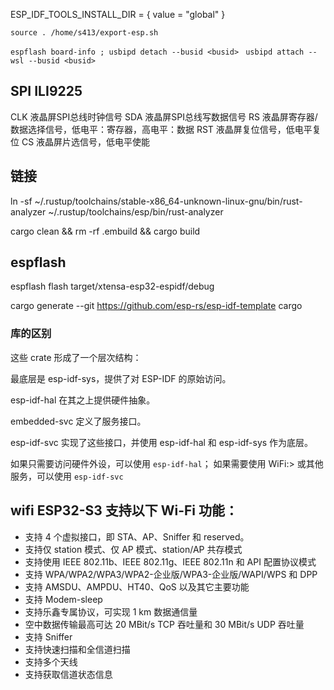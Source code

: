 ESP_IDF_TOOLS_INSTALL_DIR = { value = "global" }

`source . /home/s413/export-esp.sh`

`espflash board-info ; usbipd detach --busid <busid> `
`usbipd attach --wsl --busid <busid>`

## SPI ILI9225
CLK 	液晶屏SPI总线时钟信号
SDA 	液晶屏SPI总线写数据信号
RS 	液晶屏寄存器/数据选择信号，低电平：寄存器，高电平：数据
RST 	液晶屏复位信号，低电平复位
CS 	液晶屏片选信号，低电平使能

## 链接
ln -sf ~/.rustup/toolchains/stable-x86_64-unknown-linux-gnu/bin/rust-analyzer ~/.rustup/toolchains/esp/bin/rust-analyzer

cargo clean && rm -rf .embuild && cargo build



## espflash
espflash flash target/xtensa-esp32-espidf/debug


cargo generate --git https://github.com/esp-rs/esp-idf-template cargo

### 库的区别
这些 crate 形成了一个层次结构：

  最底层是 esp-idf-sys，提供了对 ESP-IDF 的原始访问。
  
  esp-idf-hal 在其之上提供硬件抽象。
  
  embedded-svc 定义了服务接口。
  
  esp-idf-svc 实现了这些接口，并使用 esp-idf-hal 和 esp-idf-sys 作为底层。

如果只需要访问硬件外设，可以使用  `esp-idf-hal`；
如果需要使用 WiFi:>  或其他服务，可以使用 `esp-idf-svc`



## wifi  ESP32-S3 支持以下 Wi-Fi 功能：

- 支持 4 个虚拟接口，即 STA、AP、Sniffer 和 reserved。
- 支持仅 station 模式、仅 AP 模式、station/AP 共存模式
- 支持使用 IEEE 802.11b、IEEE 802.11g、IEEE 802.11n 和 API 配置协议模式
- 支持 WPA/WPA2/WPA3/WPA2-企业版/WPA3-企业版/WAPI/WPS 和 DPP
- 支持 AMSDU、AMPDU、HT40、QoS 以及其它主要功能
-  支持 Modem-sleep
- 支持乐鑫专属协议，可实现 1 km 数据通信量
- 空中数据传输最高可达 20 MBit/s TCP 吞吐量和 30 MBit/s UDP 吞吐量
- 支持 Sniffer
- 支持快速扫描和全信道扫描
- 支持多个天线
- 支持获取信道状态信息

